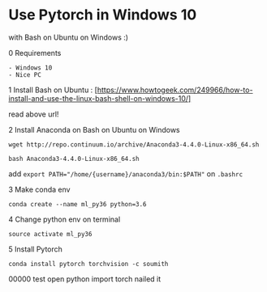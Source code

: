 # Use Pytorch in Windows 10

with Bash on Ubuntu on Windows :)

0 Requirements

    - Windows 10
    - Nice PC
    

1 Install Bash on Ubuntu : 
[https://www.howtogeek.com/249966/how-to-install-and-use-the-linux-bash-shell-on-windows-10/]

read above url!

2 Install Anaconda on Bash on Ubuntu on Windows

```
wget http://repo.continuum.io/archive/Anaconda3-4.4.0-Linux-x86_64.sh

bash Anaconda3-4.4.0-Linux-x86_64.sh

```

add `export PATH="/home/{username}/anaconda3/bin:$PATH"` on `.bashrc`

3 Make conda env
```
conda create --name ml_py36 python=3.6
```

4 Change python env on terminal

```
source activate ml_py36
```

5 Install Pytorch

```
conda install pytorch torchvision -c soumith
```


00000 test
open python
import torch
nailed it